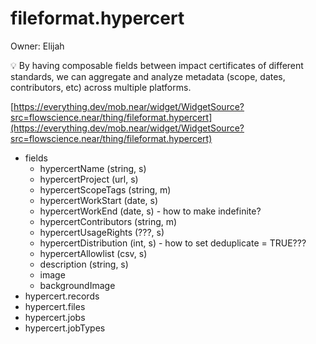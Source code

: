 # fileformat.hypercert

Owner: Elijah

<aside>
💡 By having composable fields between impact certificates of different standards, we can aggregate and analyze metadata (scope, dates, contributors, etc) across multiple platforms.

</aside>

[https://everything.dev/mob.near/widget/WidgetSource?src=flowscience.near/thing/fileformat.hypercert](https://everything.dev/mob.near/widget/WidgetSource?src=flowscience.near/thing/fileformat.hypercert)

- fields
    - hypercertName (string, s)
    - hypercertProject (url, s)
    - hypercertScopeTags (string, m)
    - hypercertWorkStart (date, s)
    - hypercertWorkEnd (date, s) - how to make indefinite?
    - hypercertContributors (string, m)
    - hypercertUsageRights (???, s)
    - hypercertDistribution (int, s) - how to set deduplicate = TRUE???
    - hypercertAllowlist (csv, s)
    - description (string, s)
    - image
    - backgroundImage
- hypercert.records
- hypercert.files
- hypercert.jobs
- hypercert.jobTypes